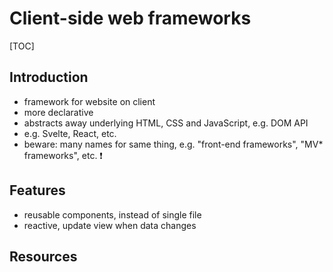 # Client-side web frameworks

[TOC]


<!-- ToDo: finish -->

## Introduction

- framework for website on client
- more declarative
- abstracts away underlying HTML, CSS and JavaScript, e.g. DOM API
- e.g. Svelte, React, etc.
- beware: many names for same thing, e.g. "front-end frameworks", "MV* frameworks", etc. ❗️



## Features

- reusable components, instead of single file
- reactive, update view when data changes



## Resources